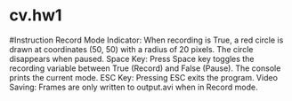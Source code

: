 # cv.hw1
#Instruction
Record Mode Indicator: When recording is True, a red circle is drawn at coordinates (50, 50) with a radius of 20 pixels. The circle disappears when paused.
Space Key: Press Space key toggles the recording variable between True (Record) and False (Pause). The console prints the current mode.
ESC Key: Pressing ESC exits the program.
Video Saving: Frames are only written to output.avi when in Record mode.
